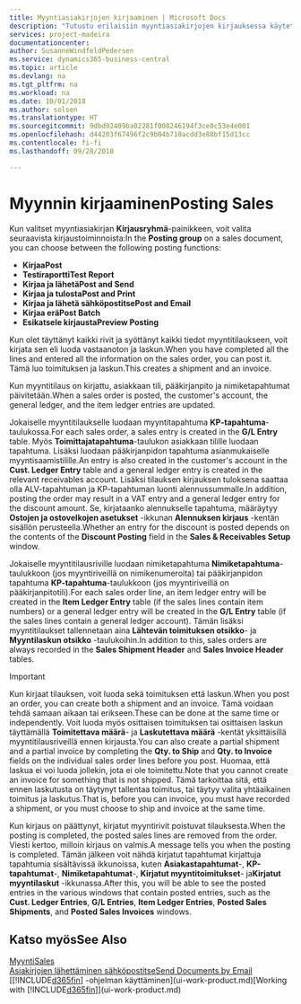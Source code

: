 ```yaml
---
title: Myyntiasiakirjojen kirjaaminen | Microsoft Docs
description: "Tutustu erilaisiin myyntiasiakirjojen kirjauksessa käytettäviin kirjaustoimintoihin."
services: project-madeira
documentationcenter: 
author: SusanneWindfeldPedersen
ms.service: dynamics365-business-central
ms.topic: article
ms.devlang: na
ms.tgt_pltfrm: na
ms.workload: na
ms.date: 10/01/2018
ms.author: solsen
ms.translationtype: HT
ms.sourcegitcommit: 9dbd92409ba02281f008246194f3ce0c53e4e001
ms.openlocfilehash: d44203f67496f2c9b04b710acdd3e88bf15d13cc
ms.contentlocale: fi-fi
ms.lasthandoff: 09/28/2018

---
```

# <a name="posting-sales"></a><span data-ttu-id="6768c-103">Myynnin kirjaaminen</span><span class="sxs-lookup"><span data-stu-id="6768c-103">Posting Sales</span></span>
<span data-ttu-id="6768c-104">Kun valitset myyntiasiakirjan **Kirjausryhmä**-painikkeen, voit valita seuraavista kirjaustoiminnoista:</span><span class="sxs-lookup"><span data-stu-id="6768c-104">In the **Posting group** on a sales document, you can choose between the following posting functions:</span></span>

* <span data-ttu-id="6768c-105">**Kirjaa**</span><span class="sxs-lookup"><span data-stu-id="6768c-105">**Post**</span></span>
* <span data-ttu-id="6768c-106">**Testiraportti**</span><span class="sxs-lookup"><span data-stu-id="6768c-106">**Test Report**</span></span>
* <span data-ttu-id="6768c-107">**Kirjaa ja lähetä**</span><span class="sxs-lookup"><span data-stu-id="6768c-107">**Post and Send**</span></span>
* <span data-ttu-id="6768c-108">**Kirjaa ja tulosta**</span><span class="sxs-lookup"><span data-stu-id="6768c-108">**Post and Print**</span></span>
* <span data-ttu-id="6768c-109">**Kirjaa ja lähetä sähköpostitse**</span><span class="sxs-lookup"><span data-stu-id="6768c-109">**Post and Email**</span></span>
* <span data-ttu-id="6768c-110">**Kirjaa erä**</span><span class="sxs-lookup"><span data-stu-id="6768c-110">**Post Batch**</span></span>
* <span data-ttu-id="6768c-111">**Esikatsele kirjausta**</span><span class="sxs-lookup"><span data-stu-id="6768c-111">**Preview Posting**</span></span>

<span data-ttu-id="6768c-112">Kun olet täyttänyt kaikki rivit ja syöttänyt kaikki tiedot myyntitilaukseen, voit kirjata sen eli luoda vastaanoton ja laskun.</span><span class="sxs-lookup"><span data-stu-id="6768c-112">When you have completed all the lines and entered all the information on the sales order, you can post it.</span></span> <span data-ttu-id="6768c-113">Tämä luo toimituksen ja laskun.</span><span class="sxs-lookup"><span data-stu-id="6768c-113">This creates a shipment and an invoice.</span></span>

<span data-ttu-id="6768c-114">Kun myyntitilaus on kirjattu, asiakkaan tili, pääkirjanpito ja nimiketapahtumat päivitetään.</span><span class="sxs-lookup"><span data-stu-id="6768c-114">When a sales order is posted, the customer's account, the general ledger, and the item ledger entries are updated.</span></span>

<span data-ttu-id="6768c-115">Jokaiselle myyntitilaukselle luodaan myyntitapahtuma **KP-tapahtuma**-taulukossa.</span><span class="sxs-lookup"><span data-stu-id="6768c-115">For each sales order, a sales entry is created in the **G/L Entry** table.</span></span> <span data-ttu-id="6768c-116">Myös **Toimittajatapahtuma**-taulukon asiakkaan tilille luodaan tapahtuma. Lisäksi luodaan pääkirjanpidon tapahtuma asianmukaiselle myyntisaamistilille.</span><span class="sxs-lookup"><span data-stu-id="6768c-116">An entry is also created in the customer's account in the **Cust. Ledger Entry** table and a general ledger entry is created in the relevant receivables account.</span></span> <span data-ttu-id="6768c-117">Lisäksi tilauksen kirjauksen tuloksena saattaa olla ALV-tapahtuman ja KP-tapahtuman luonti alennussummalle.</span><span class="sxs-lookup"><span data-stu-id="6768c-117">In addition, posting the order may result in a VAT entry and a general ledger entry for the discount amount.</span></span> <span data-ttu-id="6768c-118">Se, kirjataanko alennukselle tapahtuma, määräytyy **Ostojen ja ostovelkojen asetukset** -ikkunan **Alennuksen kirjaus** -kentän sisällön perusteella.</span><span class="sxs-lookup"><span data-stu-id="6768c-118">Whether an entry for the discount is posted depends on the contents of the **Discount Posting** field in the **Sales & Receivables Setup** window.</span></span>

<span data-ttu-id="6768c-119">Jokaiselle myyntitilausriville luodaan nimiketapahtuma **Nimiketapahtuma**-taulukkoon (jos myyntiriveillä on nimikenumeroita) tai pääkirjanpidon tapahtuma **KP-tapahtuma**-taulukkoon (jos myyntiriveillä on pääkirjanpitotili).</span><span class="sxs-lookup"><span data-stu-id="6768c-119">For each sales order line, an item ledger entry will be created in the **Item Ledger Entry** table (if the sales lines contain item numbers) or a general ledger entry will be created in the **G/L Entry** table (if the sales lines contain a general ledger account).</span></span> <span data-ttu-id="6768c-120">Tämän lisäksi myyntitilaukset tallennetaan aina **Lähtevän toimituksen otsikko**- ja **Myyntilaskun otsikko** -taulukoihin.</span><span class="sxs-lookup"><span data-stu-id="6768c-120">In addition to this, sales orders are always recorded in the **Sales Shipment Header** and **Sales Invoice Header** tables.</span></span>

> [!IMPORTANT]  
>   <span data-ttu-id="6768c-121">Kun kirjaat tilauksen, voit luoda sekä toimituksen että laskun.</span><span class="sxs-lookup"><span data-stu-id="6768c-121">When you post an order, you can create both a shipment and an invoice.</span></span> <span data-ttu-id="6768c-122">Tämä voidaan tehdä samaan aikaan tai erikseen.</span><span class="sxs-lookup"><span data-stu-id="6768c-122">These can be done at the same time or independently.</span></span> <span data-ttu-id="6768c-123">Voit luoda myös osittaisen toimituksen tai osittaisen laskun täyttämällä **Toimitettava määrä**- ja **Laskutettava määrä** -kentät yksittäisillä myyntitilausriveillä ennen kirjausta.</span><span class="sxs-lookup"><span data-stu-id="6768c-123">You can also create a partial shipment and a partial invoice by completing the **Qty. to Ship** and **Qty. to Invoice** fields on the individual sales order lines before you post.</span></span> <span data-ttu-id="6768c-124">Huomaa, että laskua ei voi luoda jollekin, jota ei ole toimitettu.</span><span class="sxs-lookup"><span data-stu-id="6768c-124">Note that you cannot create an invoice for something that is not shipped.</span></span> <span data-ttu-id="6768c-125">Tämä tarkoittaa sitä, että ennen laskutusta on täytynyt tallentaa toimitus, tai täytyy valita yhtäaikainen toimitus ja laskutus.</span><span class="sxs-lookup"><span data-stu-id="6768c-125">That is, before you can invoice, you must have recorded a shipment, or you must choose to ship and invoice at the same time.</span></span>

<span data-ttu-id="6768c-126">Kun kirjaus on päättynyt, kirjatut myyntirivit poistuvat tilauksesta.</span><span class="sxs-lookup"><span data-stu-id="6768c-126">When the posting is completed, the posted sales lines are removed from the order.</span></span> <span data-ttu-id="6768c-127">Viesti kertoo, milloin kirjaus on valmis.</span><span class="sxs-lookup"><span data-stu-id="6768c-127">A message tells you when the posting is completed.</span></span> <span data-ttu-id="6768c-128">Tämän jälkeen voit nähdä kirjatut tapahtumat kirjattuja tapahtumia sisältävissä ikkunoissa, kuten **Asiakastapahtumat**-, **KP-tapahtumat**-, **Nimiketapahtumat**-, **Kirjatut myyntitoimitukset**- ja**Kirjatut myyntilaskut** -ikkunassa.</span><span class="sxs-lookup"><span data-stu-id="6768c-128">After this, you will be able to see the posted entries in the various windows that contain posted entries, such as the **Cust. Ledger Entries**, **G/L Entries**, **Item Ledger Entries**, **Posted Sales Shipments**, and **Posted Sales Invoices** windows.</span></span>

## <a name="see-also"></a><span data-ttu-id="6768c-129">Katso myös</span><span class="sxs-lookup"><span data-stu-id="6768c-129">See Also</span></span>
[<span data-ttu-id="6768c-130">Myynti</span><span class="sxs-lookup"><span data-stu-id="6768c-130">Sales</span></span>](sales-manage-sales.md)  
[<span data-ttu-id="6768c-131">Asiakirjojen lähettäminen sähköpostitse</span><span class="sxs-lookup"><span data-stu-id="6768c-131">Send Documents by Email</span></span>](ui-how-send-documents-email.md)  
<span data-ttu-id="6768c-132">[[!INCLUDE[d365fin](includes/d365fin_md.md)] -ohjelman käyttäminen](ui-work-product.md)</span><span class="sxs-lookup"><span data-stu-id="6768c-132">[Working with [!INCLUDE[d365fin](includes/d365fin_md.md)]](ui-work-product.md)</span></span>


